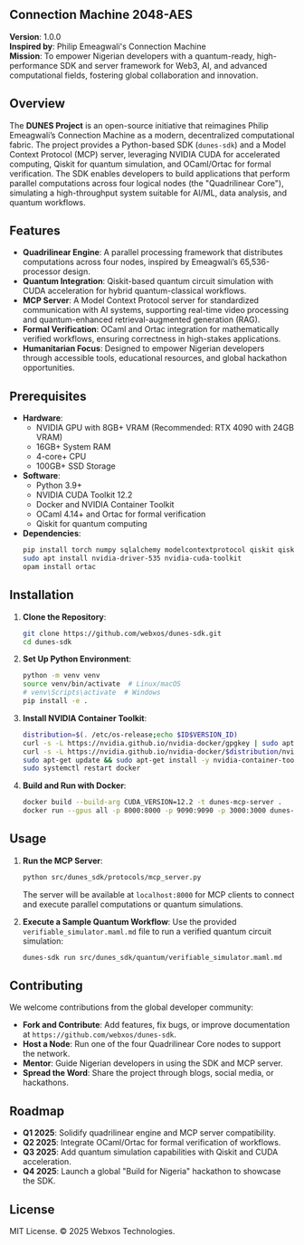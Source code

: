 ## Connection Machine 2048-AES

**Version**: 1.0.0  
**Inspired by**: Philip Emeagwali's Connection Machine  
**Mission**: To empower Nigerian developers with a quantum-ready, high-performance SDK and server framework for Web3, AI, and advanced computational fields, fostering global collaboration and innovation.

## Overview

The **DUNES Project** is an open-source initiative that reimagines Philip Emeagwali’s Connection Machine as a modern, decentralized computational fabric. The project provides a Python-based SDK (`dunes-sdk`) and a Model Context Protocol (MCP) server, leveraging NVIDIA CUDA for accelerated computing, Qiskit for quantum simulation, and OCaml/Ortac for formal verification. The SDK enables developers to build applications that perform parallel computations across four logical nodes (the "Quadrilinear Core"), simulating a high-throughput system suitable for AI/ML, data analysis, and quantum workflows.

## Features

- **Quadrilinear Engine**: A parallel processing framework that distributes computations across four nodes, inspired by Emeagwali’s 65,536-processor design.
- **Quantum Integration**: Qiskit-based quantum circuit simulation with CUDA acceleration for hybrid quantum-classical workflows.
- **MCP Server**: A Model Context Protocol server for standardized communication with AI systems, supporting real-time video processing and quantum-enhanced retrieval-augmented generation (RAG).
- **Formal Verification**: OCaml and Ortac integration for mathematically verified workflows, ensuring correctness in high-stakes applications.
- **Humanitarian Focus**: Designed to empower Nigerian developers through accessible tools, educational resources, and global hackathon opportunities.

## Prerequisites

- **Hardware**:
  - NVIDIA GPU with 8GB+ VRAM (Recommended: RTX 4090 with 24GB VRAM)
  - 16GB+ System RAM
  - 4-core+ CPU
  - 100GB+ SSD Storage
- **Software**:
  - Python 3.9+
  - NVIDIA CUDA Toolkit 12.2
  - Docker and NVIDIA Container Toolkit
  - OCaml 4.14+ and Ortac for formal verification
  - Qiskit for quantum computing
- **Dependencies**:
  ```bash
  pip install torch numpy sqlalchemy modelcontextprotocol qiskit qiskit-aer
  sudo apt install nvidia-driver-535 nvidia-cuda-toolkit
  opam install ortac
  ```

## Installation

1. **Clone the Repository**:
   ```bash
   git clone https://github.com/webxos/dunes-sdk.git
   cd dunes-sdk
   ```

2. **Set Up Python Environment**:
   ```bash
   python -m venv venv
   source venv/bin/activate  # Linux/macOS
   # venv\Scripts\activate  # Windows
   pip install -e .
   ```

3. **Install NVIDIA Container Toolkit**:
   ```bash
   distribution=$(. /etc/os-release;echo $ID$VERSION_ID)
   curl -s -L https://nvidia.github.io/nvidia-docker/gpgkey | sudo apt-key add -
   curl -s -L https://nvidia.github.io/nvidia-docker/$distribution/nvidia-docker.list | sudo tee /etc/apt/sources.list.d/nvidia-docker.list
   sudo apt-get update && sudo apt-get install -y nvidia-container-toolkit
   sudo systemctl restart docker
   ```

4. **Build and Run with Docker**:
   ```bash
   docker build --build-arg CUDA_VERSION=12.2 -t dunes-mcp-server .
   docker run --gpus all -p 8000:8000 -p 9090:9090 -p 3000:3000 dunes-mcp-server
   ```

## Usage

1. **Run the MCP Server**:
   ```bash
   python src/dunes_sdk/protocols/mcp_server.py
   ```
   The server will be available at `localhost:8000` for MCP clients to connect and execute parallel computations or quantum simulations.

2. **Execute a Sample Quantum Workflow**:
   Use the provided `verifiable_simulator.maml.md` file to run a verified quantum circuit simulation:
   ```bash
   dunes-sdk run src/dunes_sdk/quantum/verifiable_simulator.maml.md
   ```

## Contributing

We welcome contributions from the global developer community:
- **Fork and Contribute**: Add features, fix bugs, or improve documentation at `https://github.com/webxos/dunes-sdk`.
- **Host a Node**: Run one of the four Quadrilinear Core nodes to support the network.
- **Mentor**: Guide Nigerian developers in using the SDK and MCP server.
- **Spread the Word**: Share the project through blogs, social media, or hackathons.

## Roadmap

- **Q1 2025**: Solidify quadrilinear engine and MCP server compatibility.
- **Q2 2025**: Integrate OCaml/Ortac for formal verification of workflows.
- **Q3 2025**: Add quantum simulation capabilities with Qiskit and CUDA acceleration.
- **Q4 2025**: Launch a global "Build for Nigeria" hackathon to showcase the SDK.

## License

MIT License. © 2025 Webxos Technologies.
